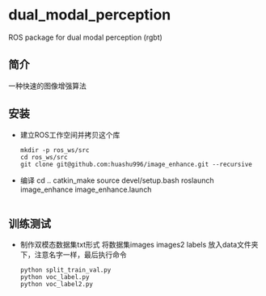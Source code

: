 # dual_modal_perception

ROS package for dual modal perception (rgbt)
## 简介
   一种快速的图像增强算法
## 安装
 - 建立ROS工作空间并拷贝这个库
   ```Shell
   mkdir -p ros_ws/src
   cd ros_ws/src
   git clone git@github.com:huashu996/image_enhance.git --recursive
   ```
 - 编译
   cd ..
   catkin_make
   source devel/setup.bash
   roslaunch image_enhance image_enhance.launch
   ```
## 训练测试
 - 制作双模态数据集txt形式
   将数据集images images2 labels 放入data文件夹下，注意名字一样，最后执行命令
   ```Shell  
   python split_train_val.py 
   python voc_label.py 
   python voc_label2.py 





